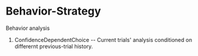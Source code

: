 # Behavior-Strategy
Behavior analysis
1. ConfidenceDependentChoice -- Current trials' analysis conditioned on differernt previous-trial history. 
